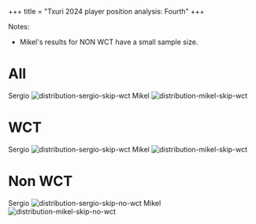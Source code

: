 +++
title = "Txuri 2024 player position analysis: Fourth"
+++

Notes:
- Mikel's results for NON WCT have a small sample size.

# All
Sergio
![distribution-sergio-skip-wct](/distribution-sergio-skip-all-2024.png)
Mikel
![distribution-mikel-skip-wct](/distribution-mikel-skip-all-2024.png)

# WCT
Sergio
![distribution-sergio-skip-wct](/distribution-sergio-skip-wct-2024.png)
Mikel
![distribution-mikel-skip-wct](/distribution-mikel-skip-wct-2024.png)

# Non WCT
Sergio
![distribution-sergio-skip-no-wct](/distribution-sergio-skip-no-wct-2024.png)
Mikel
![distribution-mikel-skip-no-wct](/distribution-mikel-skip-no-wct-2024.png)

